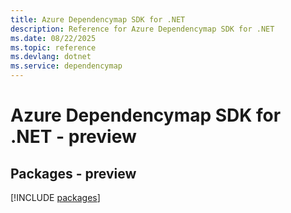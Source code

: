 ```yaml
---
title: Azure Dependencymap SDK for .NET
description: Reference for Azure Dependencymap SDK for .NET
ms.date: 08/22/2025
ms.topic: reference
ms.devlang: dotnet
ms.service: dependencymap
---
```

# Azure Dependencymap SDK for .NET - preview
## Packages - preview
[!INCLUDE [packages](dependencymap-index.md)]